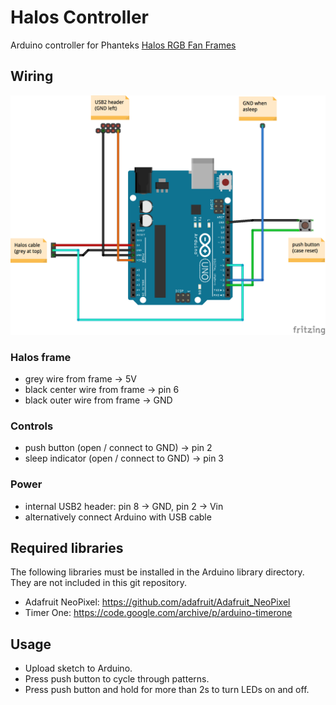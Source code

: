 # Halos Controller

Arduino controller for Phanteks [Halos RGB Fan Frames](http://www.phanteks.com/Halos.html)


## Wiring

![Wiring diagram](doc/Wiring_bb.png)

### Halos frame

* grey wire from frame -> 5V
* black center wire from frame -> pin 6
* black outer wire from frame -> GND

### Controls

* push button (open / connect to GND) -> pin 2
* sleep indicator (open / connect to GND) -> pin 3

### Power

* internal USB2 header: pin 8 -> GND, pin 2 -> Vin
* alternatively connect Arduino with USB cable

## Required libraries

The following libraries must be installed in the Arduino library directory. They are not included in this git repository.

- Adafruit NeoPixel: https://github.com/adafruit/Adafruit_NeoPixel
- Timer One: https://code.google.com/archive/p/arduino-timerone


## Usage

* Upload sketch to Arduino.
* Press push button to cycle through patterns.
* Press push button and hold for more than 2s to turn LEDs on and off.
